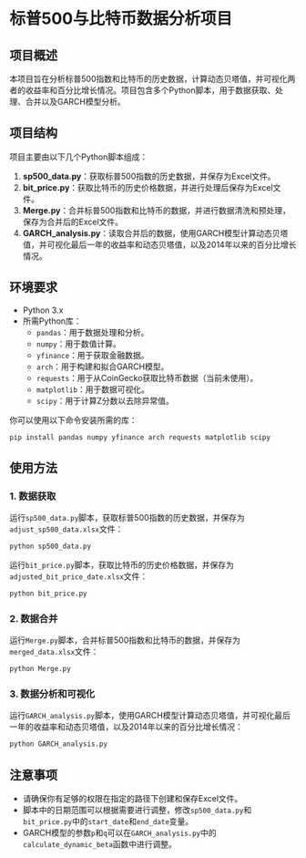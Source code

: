 # 标普500与比特币数据分析项目

## 项目概述
本项目旨在分析标普500指数和比特币的历史数据，计算动态贝塔值，并可视化两者的收益率和百分比增长情况。项目包含多个Python脚本，用于数据获取、处理、合并以及GARCH模型分析。

## 项目结构
项目主要由以下几个Python脚本组成：
1. **sp500_data.py**：获取标普500指数的历史数据，并保存为Excel文件。
2. **bit_price.py**：获取比特币的历史价格数据，并进行处理后保存为Excel文件。
3. **Merge.py**：合并标普500指数和比特币的数据，并进行数据清洗和预处理，保存为合并后的Excel文件。
4. **GARCH_analysis.py**：读取合并后的数据，使用GARCH模型计算动态贝塔值，并可视化最后一年的收益率和动态贝塔值，以及2014年以来的百分比增长情况。

## 环境要求
- Python 3.x
- 所需Python库：
  - `pandas`：用于数据处理和分析。
  - `numpy`：用于数值计算。
  - `yfinance`：用于获取金融数据。
  - `arch`：用于构建和拟合GARCH模型。
  - `requests`：用于从CoinGecko获取比特币数据（当前未使用）。
  - `matplotlib`：用于数据可视化。
  - `scipy`：用于计算Z分数以去除异常值。

你可以使用以下命令安装所需的库：
```bash
pip install pandas numpy yfinance arch requests matplotlib scipy
```

## 使用方法
### 1. 数据获取
运行`sp500_data.py`脚本，获取标普500指数的历史数据，并保存为`adjust_sp500_data.xlsx`文件：
```bash
python sp500_data.py
```

运行`bit_price.py`脚本，获取比特币的历史价格数据，并保存为`adjusted_bit_price_date.xlsx`文件：
```bash
python bit_price.py
```

### 2. 数据合并
运行`Merge.py`脚本，合并标普500指数和比特币的数据，并保存为`merged_data.xlsx`文件：
```bash
python Merge.py
```

### 3. 数据分析和可视化
运行`GARCH_analysis.py`脚本，使用GARCH模型计算动态贝塔值，并可视化最后一年的收益率和动态贝塔值，以及2014年以来的百分比增长情况：
```bash
python GARCH_analysis.py
```

## 注意事项
- 请确保你有足够的权限在指定的路径下创建和保存Excel文件。
- 脚本中的日期范围可以根据需要进行调整，修改`sp500_data.py`和`bit_price.py`中的`start_date`和`end_date`变量。
- GARCH模型的参数`p`和`q`可以在`GARCH_analysis.py`中的`calculate_dynamic_beta`函数中进行调整。

